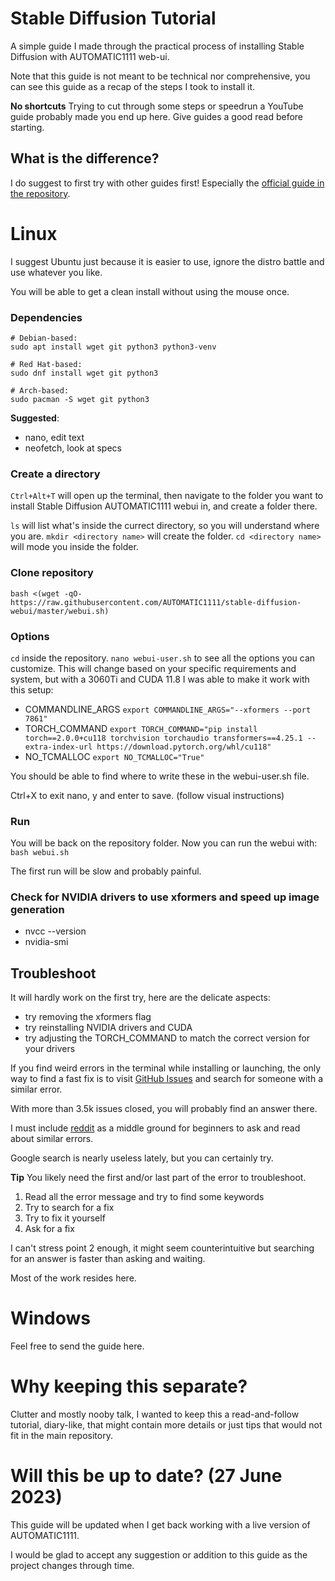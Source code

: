 # Stable Diffusion Tutorial
A simple guide I made through the practical process of installing Stable Diffusion with AUTOMATIC1111 web-ui.

Note that this guide is not meant to be technical nor comprehensive, you can see this guide as a recap of the steps I took to install it.

**No shortcuts** 
Trying to cut through some steps or speedrun a YouTube guide probably made you end up here. Give guides a good read before starting. 

## What is the difference?
I do suggest to first try with other guides first! Especially the [official guide in the repository](https://github.com/AUTOMATIC1111/stable-diffusion-webui).

# Linux
I suggest Ubuntu just because it is easier to use, ignore the distro battle and use whatever you like.

You will be able to get a clean install without using the mouse once. 

### Dependencies
```
# Debian-based:
sudo apt install wget git python3 python3-venv
```
```
# Red Hat-based:
sudo dnf install wget git python3
```
```
# Arch-based:
sudo pacman -S wget git python3
```

**Suggested**:
- nano, edit text
- neofetch, look at specs

### Create a directory
`Ctrl+Alt+T` will open up the terminal, then navigate to the folder you want to install Stable Diffusion AUTOMATIC1111 webui in, and create a folder there.

`ls` will list what's inside the currect directory, so you will understand where you are.
`mkdir <directory name>` will create the folder.
`cd <directory name>` will mode you inside the folder.

### Clone repository
`bash <(wget -qO- https://raw.githubusercontent.com/AUTOMATIC1111/stable-diffusion-webui/master/webui.sh)`

### Options
`cd` inside the repository.
`nano webui-user.sh` to see all the options you can customize.
This will change based on your specific requirements and system, but with a 3060Ti and CUDA 11.8 I was able to make it work with this setup:
- COMMANDLINE_ARGS
  `export COMMANDLINE_ARGS="--xformers --port 7861"`
- TORCH_COMMAND
  `export TORCH_COMMAND="pip install torch==2.0.0+cu118 torchvision torchaudio transformers==4.25.1 --extra-index-url https://download.pytorch.org/whl/cu118"`
- NO_TCMALLOC
  `export NO_TCMALLOC="True"`

You should be able to find where to write these in the webui-user.sh file.

Ctrl+X to exit nano, y and enter to save. (follow visual instructions)

### Run
You will be back on the repository folder.
Now you can run the webui with:
`bash webui.sh`

The first run will be slow and probably painful.

### Check for NVIDIA drivers to use xformers and speed up image generation
- nvcc --version
- nvidia-smi

## Troubleshoot
It will hardly work on the first try, here are the delicate aspects:
- try removing the xformers flag
- try reinstalling NVIDIA drivers and CUDA
- try adjusting the TORCH_COMMAND to match the correct version for your drivers

If you find weird errors in the terminal while installing or launching, the only way to find a fast fix is to visit [GitHub Issues](https://github.com/AUTOMATIC1111/stable-diffusion-webui/issues) and search for someone with a similar error.

With more than 3.5k issues closed, you will probably find an answer there.

I must include [reddit](https://www.reddit.com/r/StableDiffusion/?f=flair_name%3A%22Tutorial%20%7C%20Guide%22) as a middle ground for beginners to ask and read about similar errors.

Google search is nearly useless lately, but you can certainly try.

**Tip**
You likely need the first and/or last part of the error to troubleshoot.
1. Read all the error message and try to find some keywords
2. Try to search for a fix
3. Try to fix it yourself
4. Ask for a fix

I can't stress point 2 enough, it might seem counterintuitive but searching for an answer is faster than asking and waiting.

Most of the work resides here.

# Windows
Feel free to send the guide here. 

# Why keeping this separate?
Clutter and mostly nooby talk, I wanted to keep this a read-and-follow tutorial, diary-like, that might contain more details or just tips that would not fit in the main repository.

# Will this be up to date? (27 June 2023)
This guide will be updated when I get back working with a live version of AUTOMATIC1111.

I would be glad to accept any suggestion or addition to this guide as the project changes through time. 